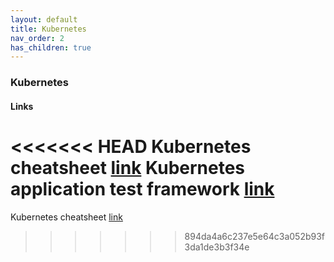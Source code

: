 ```yaml
---
layout: default
title: Kubernetes
nav_order: 2
has_children: true
---
```

### Kubernetes

#### Links   

<<<<<<< HEAD
Kubernetes cheatsheet [link](https://dockerlabs.collabnix.com/kubernetes/cheatsheets/kubectl.html)
Kubernetes application test framework [link](https://testkube.io/)
=======
Kubernetes cheatsheet [link](https://dockerlabs.collabnix.com/kubernetes/cheatsheets/kubectl.html)    
>>>>>>> 894da4a6c237e5e64c3a052b93f3da1de3b3f34e
